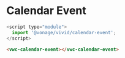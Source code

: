 # Calendar Event

```js
<script type="module">
  import '@vonage/vivid/calendar-event';
</script>
```

```html preview
<vwc-calendar-event></vwc-calendar-event>
```
